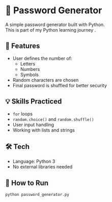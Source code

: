 # 🔐 Password Generator

A simple password generator built with Python.  
This is part of my Python learning journey .

## 📌 Features

- User defines the number of:
  - Letters
  - Numbers
  - Symbols
- Random characters are chosen
- Final password is shuffled for better security

## 💡 Skills Practiced

- `for` loops
- `random.choice()` and `random.shuffle()`
- User input handling
- Working with lists and strings

## 🛠️ Tech

- Language: Python 3
- No external libraries needed

## 🚀 How to Run

```bash
python password_generator.py
